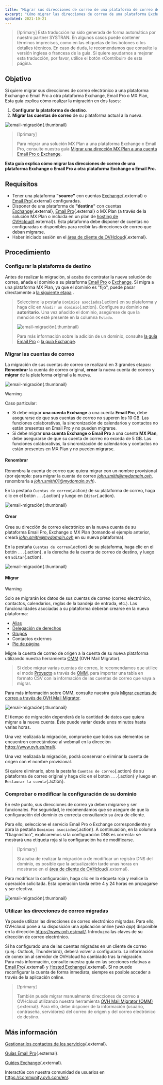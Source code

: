 ```yaml
---
title: "Migrar sus direcciones de correo de una plataforma de correo de OVHcloud a otra"
excerpt: "Cómo migrar las direcciones de correo de una plataforma Exchange o Email Pro a otra plataforma Exchange, Email Pro o MX Plan"
updated: 2021-10-21
---
```


> [!primary]
> Esta traducción ha sido generada de forma automática por nuestro partner SYSTRAN. En algunos casos puede contener términos imprecisos, como en las etiquetas de los botones o los detalles técnicos. En caso de duda, le recomendamos que consulte la versión inglesa o francesa de la guía. Si quiere ayudarnos a mejorar esta traducción, por favor, utilice el botón «Contribuir» de esta página.
>

## Objetivo

Si quiere migrar sus direcciones de correo electrónico a una plataforma Exchange o Email Pro a otra plataforma Exchange, Email Pro o MX Plan, Esta guía explica cómo realizar la migración en dos fases:

1. **Configurar la plataforma de destino**.
2. **Migrar las cuentas de correo** de su plataforma actual a la nueva.

![email-migración](images/migration_platform01.gif){.thumbnail}

> [!primary]
>
> Para migrar una solución MX Plan a una plataforma Exchange o Email Pro, consulte nuestra guía [Migrar una dirección MX Plan a una cuenta Email Pro o Exchange](/pages/web_cloud/email_and_collaborative_solutions/migrating/migration_control_panel).
>

**Esta guía explica cómo migrar las direcciones de correo de una plataforma Exchange o Email Pro a otra plataforma Exchange o Email Pro.**

## Requisitos

- Tener una plataforma **"source"** con cuentas [Exchange](https://www.ovhcloud.com/es-es/emails/hosted-exchange/){.external} o [Email Pro](https://www.ovhcloud.com/es-es/emails/email-pro/){.external} configuradas.
- Disponer de una plataforma de **"destino"** con cuentas [Exchange](https://www.ovhcloud.com/es-es/emails/hosted-exchange/){.external}, [Email Pro](https://www.ovhcloud.com/es-es/emails/email-pro/){.external} o MX Plan (a través de la solución MX Plan o incluida en un plan de [hosting de OVHcloud](https://www.ovhcloud.com/es-es/web-hosting/){.external}). Esta plataforma debe disponer de cuentas no configuradas o disponibles para recibir las direcciones de correo que deban migrarse.
- Haber iniciado sesión en el [área de cliente de OVHcloud](https://www.ovh.com/auth/?action=gotomanager&from=https://www.ovh.es/&ovhSubsidiary=es){.external}.

## Procedimiento

### Configurar la plataforma de destino

Antes de realizar la migración, si acaba de contratar la nueva solución de correo, añada el dominio a su plataforma [Email Pro](/pages/web_cloud/email_and_collaborative_solutions/email_pro/first_config#2-anadir-su-nombre-de-dominio) o [Exchange](/pages/web_cloud/email_and_collaborative_solutions/microsoft_exchange/exchange_adding_domain). Si migra a una plataforma MX Plan, ya que el dominio es "fijo", puede pasar directamente a [la siguiente etapa](#accountsmigration) .

> Seleccione la pestaña `Dominios asociados`{.action} en su plataforma y haga clic en `Añadir un dominio`{.action}. Configure su dominio **no autoritario**. Una vez añadido el dominio, asegúrese de que la mención `OK` esté presente en la columna `Estado`.
>
> ![email-migración](images/migration_platform02.png){.thumbnail}
>
> Para más información sobre la adición de un dominio, consulte [la guía Email Pro](/pages/web_cloud/email_and_collaborative_solutions/email_pro/first_config#2-anadir-su-nombre-de-dominio) o [la guía Exchange](/pages/web_cloud/email_and_collaborative_solutions/microsoft_exchange/exchange_adding_domain).

### Migrar las cuentas de correo <a name="accountsmigration"></a>

La migración de sus cuentas de correo se realizará en 3 grandes etapas: **Renombrar** la cuenta de correo original, **crear** la nueva cuenta de correo y **migrar** de la plataforma original a la nueva.

![email-migración](images/migration_platform03.gif){.thumbnail}

> [!warning]
>
> Caso particular:
>
> - Si debe migrar **una cuenta Exchange** a una cuenta **Email Pro**, debe asegurarse de que sus cuentas de correo no superen los 10 GB. Las funciones colaborativas, la sincronización de calendarios y contactos no están presentes en Email Pro y no pueden migrarse.
> - Si debe migrar **una cuenta Exchange o Email Pro** a una cuenta **MX Plan**, debe asegurarse de que su cuenta de correo no exceda de 5 GB. Las funciones colaborativas, la sincronización de calendarios y contactos no están presentes en MX Plan y no pueden migrarse.

#### Renombrar

Renombra la cuenta de correo que quiera migrar con un nombre provisional (por ejemplo: para migrar la cuenta de correo *john.smith@mydomain.ovh*, renombrarla a *john.smith01@mydomain.ovh*).

En la pestaña `Cuentas de correo`{.action} de su plataforma de correo, haga clic en el botón `...`{.action} y luego en `Editar`{.action}.

![email-migración](images/migration_platform04.png){.thumbnail}

#### Crear

Cree su dirección de correo electrónico en la nueva cuenta de su plataforma Email Pro, Exchange o MX Plan (tomando el ejemplo anterior, creará *john.smith@mydomain.ovh* en su nueva plataforma).

En la pestaña `Cuentas de correo`{.action} de su plataforma, haga clic en el botón `...`{.action}, a la derecha de la cuenta de correo de destino, y luego en `Editar`{.action}.

![email-migración](images/migration_platform05.png){.thumbnail}

#### Migrar

> [!warning]
>
> Solo se migrarán los datos de sus cuentas de correo (correo electrónico, contactos, calendarios, reglas de la bandeja de entrada, etc.). Las funcionalidades asociadas a su plataforma deberán crearse en la nueva plataforma:
>
> - [Alias](/pages/web_cloud/email_and_collaborative_solutions/common_email_features/feature_redirections)
> - [Delegación de derechos](/pages/web_cloud/email_and_collaborative_solutions/microsoft_exchange/feature_delegation)
> - [Grupos](/pages/web_cloud/email_and_collaborative_solutions/microsoft_exchange/feature_groups)
> - Contactos externos
> - [Pie de página](/pages/web_cloud/email_and_collaborative_solutions/microsoft_exchange/feature_footers)

Migre la cuenta de correo de origen a la cuenta de su nueva plataforma utilizando nuestra herramienta [OMM](https://omm.ovh.net/) (OVH Mail Migrator).

> Si debe migrar varias cuentas de correo, le recomendamos que utilice el modo [Proyecto](/pages/web_cloud/email_and_collaborative_solutions/migrating/migration_omm#project) a través de [OMM](https://omm.ovh.net/Project/Create), para importar una tabla en formato CSV con la información de las cuentas de correo que vaya a migrar.

Para más información sobre OMM, consulte nuestra guía [Migrar cuentas de correo a través de OVH Mail Migrator](/pages/web_cloud/email_and_collaborative_solutions/migrating/migration_omm).

![email-migración](images/migration_platform06.png){.thumbnail}

El tiempo de migración dependerá de la cantidad de datos que quiera migrar a la nueva cuenta. Éste puede variar desde unos minutos hasta varias horas.

Una vez realizada la migración, compruebe que todos sus elementos se encuentren conectándose al webmail en la dirección <https://www.ovh.es/mail/>.

Una vez realizada la migración, podrá conservar o eliminar la cuenta de origen con el nombre provisional.

Si quiere eliminarlo, abra la pestaña `Cuentas de correo`{.action} de su plataforma de correo original y haga clic en el botón `...`{.action} y luego en `Restaurar la cuenta`{.action}.

### Comprobar o modificar la configuración de su dominio

En este punto, sus direcciones de correo ya deben migrarse y ser funcionales. Por seguridad, le recomendamos que se asegure de que la configuración del dominio es correcta consultando su área de cliente.

Para ello, seleccione el servicio Email Pro o Exchange correspondiente y abra la pestaña `Dominios asociados`{.action}. A continuación, en la columna "Diagnóstico", explicaremos si la configuración DNS es correcta: se mostrará una etiqueta roja si la configuración ha de modificarse.

> [!primary]
>
> Si acaba de realizar la migración o de modificar un registro DNS del dominio, es posible que la actualización tarde unas horas en mostrarse en el [área de cliente de OVHcloud](https://www.ovh.com/auth/?action=gotomanager&from=https://www.ovh.es/&ovhSubsidiary=es){.external}.
>

Para modificar la configuración, haga clic en la etiqueta roja y realice la operación solicitada. Esta operación tarda entre 4 y 24 horas en propagarse y ser efectiva.

![email-migración](images/check_the_dns_records_associated_domains.png){.thumbnail}

### Utilizar las direcciones de correo migradas

Ya puede utilizar las direcciones de correo electrónico migradas. Para ello, OVHcloud pone a su disposición una aplicación online (_web app_) disponible en la dirección <https://www.ovh.es/mail/>. Introduzca las claves de su dirección de correo electrónico.

Si ha configurado una de las cuentas migradas en un cliente de correo (p.ej.: Outlook, Thunderbird), deberá volver a configurarlo. La información de conexión al servidor de OVHcloud ha cambiado tras la migración.
<br>Para más información, consulte nuestra guía en las secciones relativas a [Email Pro](/products/web-cloud-email-collaborative-solutions-email-pro){.external} y [Hosted Exchange](/products/web-cloud-email-collaborative-solutions-microsoft-exchange){.external}. Si no puede reconfigurar la cuenta de forma inmediata, siempre es posible acceder a través de la aplicación online.

> [!primary]
>
> También puede migrar manualmente direcciones de correo a OVHcloud utilizando nuestra herramienta [OVH Mail Migrator (OMM)](https://omm.ovh.net/){.external}. Para ello, debe disponer de la información (usuario, contraseña, servidores) del correo de origen y del correo electrónico de destino.
>

## Más información

[Gestionar los contactos de los servicios](/pages/account_and_service_management/account_information/managing_contacts){.external}.

[Guías Email Pro](/products/web-cloud-email-collaborative-solutions-email-pro){.external}.

[Guides Exchange](/products/web-cloud-email-collaborative-solutions-microsoft-exchange){.external}.

Interactúe con nuestra comunidad de usuarios en <https://community.ovh.com/en/>.
